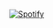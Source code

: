 &nbsp; <br> [![Spotify](https://spotify-play-seven.vercel.app/api/spotify?background_color=0d1117&border_color=ffffff)](https://open.spotify.com/user/natng9853)
